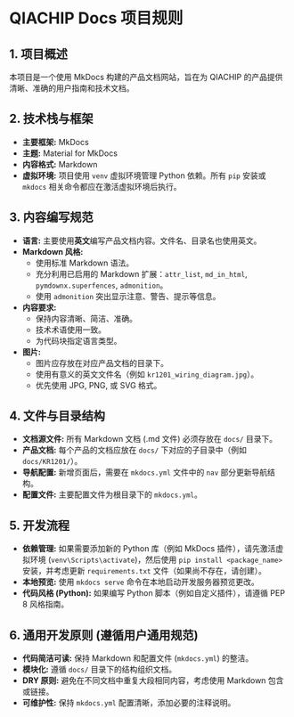 # QIACHIP Docs 项目规则

## 1. 项目概述

本项目是一个使用 MkDocs 构建的产品文档网站，旨在为 QIACHIP 的产品提供清晰、准确的用户指南和技术文档。

## 2. 技术栈与框架

- **主要框架:** MkDocs
- **主题:** Material for MkDocs
- **内容格式:** Markdown
- **虚拟环境:** 项目使用 `venv` 虚拟环境管理 Python 依赖。所有 `pip` 安装或 `mkdocs` 相关命令都应在激活虚拟环境后执行。

## 3. 内容编写规范

- **语言:** 主要使用**英文**编写产品文档内容。文件名、目录名也使用英文。
- **Markdown 风格:**
    - 使用标准 Markdown 语法。
    - 充分利用已启用的 Markdown 扩展：`attr_list`, `md_in_html`, `pymdownx.superfences`, `admonition`。
    - 使用 `admonition` 突出显示注意、警告、提示等信息。
- **内容要求:**
    - 保持内容清晰、简洁、准确。
    - 技术术语使用一致。
    - 为代码块指定语言类型。
- **图片:**
    - 图片应存放在对应产品文档的目录下。
    - 使用有意义的英文文件名（例如 `kr1201_wiring_diagram.jpg`）。
    - 优先使用 JPG, PNG, 或 SVG 格式。

## 4. 文件与目录结构

- **文档源文件:** 所有 Markdown 文档 (.md 文件) 必须存放在 `docs/` 目录下。
- **产品文档:** 每个产品的文档应放在 `docs/` 下对应的子目录中（例如 `docs/KR1201/`）。
- **导航配置:** 新增页面后，需要在 `mkdocs.yml` 文件中的 `nav` 部分更新导航结构。
- **配置文件:** 主要配置文件为根目录下的 `mkdocs.yml`。

## 5. 开发流程

- **依赖管理:** 如果需要添加新的 Python 库（例如 MkDocs 插件），请先激活虚拟环境 (`venv\Scripts\activate`)，然后使用 `pip install <package_name>` 安装，并考虑更新 `requirements.txt` 文件（如果尚不存在，请创建）。
- **本地预览:** 使用 `mkdocs serve` 命令在本地启动开发服务器预览更改。
- **代码风格 (Python):** 如果编写 Python 脚本（例如自定义插件），请遵循 PEP 8 风格指南。

## 6. 通用开发原则 (遵循用户通用规范)

- **代码简洁可读:** 保持 Markdown 和配置文件 (`mkdocs.yml`) 的整洁。
- **模块化:** 遵循 `docs/` 目录下的结构组织文档。
- **DRY 原则:** 避免在不同文档中重复大段相同内容，考虑使用 Markdown 包含或链接。
- **可维护性:** 保持 `mkdocs.yml` 配置清晰，添加必要的注释说明。